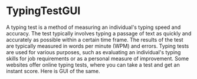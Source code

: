 # TypingTestGUI

A typing test is a method of measuring an individual's typing speed and accuracy. The test typically involves typing a passage of text as quickly and accurately as possible within a certain time frame. The results of the test are typically measured in words per minute (WPM) and errors. Typing tests are used for various purposes, such as evaluating an individual's typing skills for job requirements or as a personal measure of improvement. Some websites offer online typing tests, where you can take a test and get an instant score. Here is GUI of the same.
